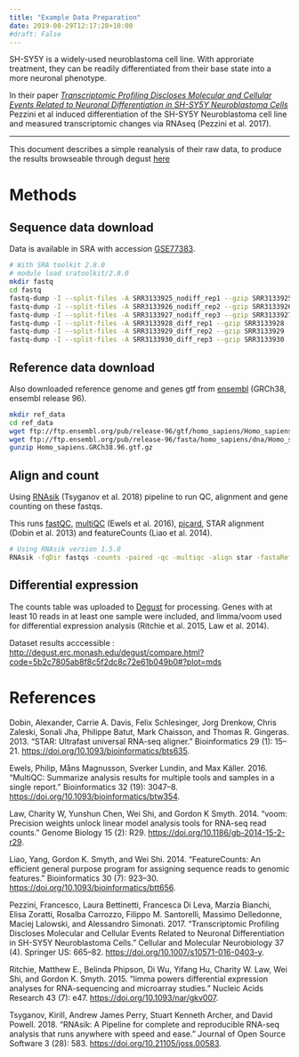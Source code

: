 ```yaml
---
title: "Example Data Preparation"
date: 2019-08-29T12:17:28+10:00
#draft: False
---
```



SH-SY5Y is a widely-used neuroblastoma cell line. 
With approriate treatment, they can be readily differentiated from their base state 
into a more neuronal phenotype. 

In their paper [_Transcriptomic Profiling Discloses Molecular and Cellular Events Related to Neuronal Differentiation in SH-SY5Y Neuroblastoma Cells_](https://link.springer.com/article/10.1007%2Fs10571-016-0403-y) 
Pezzini et al induced differentiation of the SH-SY5Y Neuroblastoma cell line and measured transcriptomic changes via RNAseq (Pezzini et al. 2017).

-----------

This document describes a simple reanalysis of their raw data, to produce the 
results browseable through degust [here](http://degust.erc.monash.edu/degust/compare.html?code=5b2c7805ab8f8c5f2dc8c72e61b049b0#?plot=mds)


# Methods


## Sequence data download

Data is available in SRA with accession [GSE77383](https://www.ncbi.nlm.nih.gov/geo/query/acc.cgi?acc=GSE77383).

```sh
# With SRA toolkit 2.8.0
# module load sratoolkit/2.8.0
mkdir fastq
cd fastq
fastq-dump -I --split-files -A SRR3133925_nodiff_rep1 --gzip SRR3133925
fastq-dump -I --split-files -A SRR3133926_nodiff_rep2 --gzip SRR3133926
fastq-dump -I --split-files -A SRR3133927_nodiff_rep3 --gzip SRR3133927
fastq-dump -I --split-files -A SRR3133928_diff_rep1 --gzip SRR3133928
fastq-dump -I --split-files -A SRR3133929_diff_rep2 --gzip SRR3133929
fastq-dump -I --split-files -A SRR3133930_diff_rep3 --gzip SRR3133930
```

## Reference data download

Also downloaded reference genome and genes gtf from [ensembl](http://www.ensembl.org/info/data/ftp/index.html) 
(GRCh38, ensembl release 96).

```sh
mkdir ref_data
cd ref_data
wget ftp://ftp.ensembl.org/pub/release-96/gtf/homo_sapiens/Homo_sapiens.GRCh38.96.gtf.gz
wget ftp://ftp.ensembl.org/pub/release-96/fasta/homo_sapiens/dna/Homo_sapiens.GRCh38.dna_sm.primary_assembly.fa.gz
gunzip Homo_sapiens.GRCh38.96.gtf.gz
```


## Align and count 

Using [RNAsik](https://monashbioinformaticsplatform.github.io/RNAsik-pipe/) (Tsyganov et al. 2018)
pipeline to run QC, alignment and gene counting on these fastqs.

This runs [fastQC](https://www.bioinformatics.babraham.ac.uk/projects/fastqc/), 
[multiQC](https://multiqc.info/) (Ewels et al. 2016), [picard](https://broadinstitute.github.io/picard/), STAR alignment (Dobin et al. 2013) and featureCounts (Liao et al. 2014).

```sh
# Using RNAsik version 1.5.0
RNAsik -fqDir fastqs -counts -paired -qc -multiqc -align star -fastaRef ref_data/Homo_sapiens.GRCh38.dna_sm.primary_assembly.fa.gz -gtfFile ref_data/Homo_sapiens.GRCh38.96.gtf -pairIds _1,_2
```

## Differential expression

The counts table was uploaded to [Degust](http://degust.erc.monash.edu/) for 
processing. 
Genes with at least 10 reads in at least one sample were included,
and limma/voom used for differential expression 
analysis (Ritchie et al. 2015, Law et al. 2014). 

Dataset results acccessible :  http://degust.erc.monash.edu/degust/compare.html?code=5b2c7805ab8f8c5f2dc8c72e61b049b0#?plot=mds

# References

Dobin, Alexander, Carrie A. Davis, Felix Schlesinger, Jorg Drenkow, Chris Zaleski, Sonali Jha, Philippe Batut, Mark Chaisson, and Thomas R. Gingeras. 2013. “STAR: Ultrafast universal RNA-seq aligner.” Bioinformatics 29 (1): 15–21. https://doi.org/10.1093/bioinformatics/bts635.

Ewels, Philip, Måns Magnusson, Sverker Lundin, and Max Käller. 2016. “MultiQC: Summarize analysis results for multiple tools and samples in a single report.” Bioinformatics 32 (19): 3047–8. https://doi.org/10.1093/bioinformatics/btw354.

Law, Charity W, Yunshun Chen, Wei Shi, and Gordon K Smyth. 2014. “voom: Precision weights unlock linear model analysis tools for RNA-seq read counts.” Genome Biology 15 (2): R29. https://doi.org/10.1186/gb-2014-15-2-r29.

Liao, Yang, Gordon K. Smyth, and Wei Shi. 2014. “FeatureCounts: An efficient general purpose program for assigning sequence reads to genomic features.” Bioinformatics 30 (7): 923–30. https://doi.org/10.1093/bioinformatics/btt656.

Pezzini, Francesco, Laura Bettinetti, Francesca Di Leva, Marzia Bianchi, Elisa Zoratti, Rosalba Carrozzo, Filippo M. Santorelli, Massimo Delledonne, Maciej Lalowski, and Alessandro Simonati. 2017. “Transcriptomic Profiling Discloses Molecular and Cellular Events Related to Neuronal Differentiation in SH-SY5Y Neuroblastoma Cells.” Cellular and Molecular Neurobiology 37 (4). Springer US: 665–82. https://doi.org/10.1007/s10571-016-0403-y.

Ritchie, Matthew E., Belinda Phipson, Di Wu, Yifang Hu, Charity W. Law, Wei Shi, and Gordon K. Smyth. 2015. “limma powers differential expression analyses for RNA-sequencing and microarray studies.” Nucleic Acids Research 43 (7): e47. https://doi.org/10.1093/nar/gkv007.

Tsyganov, Kirill, Andrew James Perry, Stuart Kenneth Archer, and David Powell. 2018. “RNAsik: A Pipeline for complete and reproducible RNA-seq analysis that runs anywhere with speed and ease.” Journal of Open Source Software 3 (28): 583. https://doi.org/10.21105/joss.00583.



